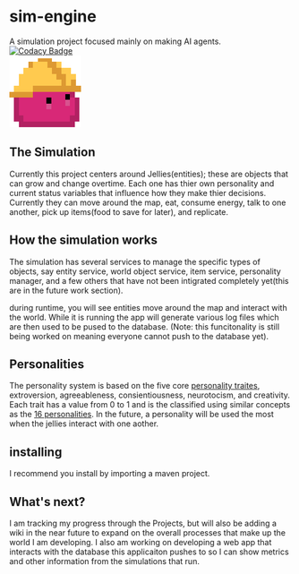 # sim-engine
A simulation project focused mainly on making AI agents.  
[![Codacy Badge](https://api.codacy.com/project/badge/Grade/3a112f367b2649818085bda0a68c8c29)](https://www.codacy.com?utm_source=github.com&amp;utm_medium=referral&amp;utm_content=jay4842/sim-engine&amp;utm_campaign=Badge_Grade)  
![alt text][hardhat]  
  
## The Simulation
Currently this project centers around Jellies(entities); these are objects that can grow and change overtime. Each one has thier own personality and current status variables that influence how they make thier decisions. Currently they can move around the map, eat, consume energy, talk to one another, pick up items(food to save for later), and replicate.  
  
## How the simulation works
The simulation has several services to manage the specific types of objects, say entity service, world object service, item service, personality manager, and a few others that have not been intigrated completely yet(this are in the future work section).  
  
during runtime, you will see entities move around the map and interact with the world. While it is running the app will generate various log files which are then used to be pused to the database. (Note: this funcitonality is still being worked on meaning everyone cannot push to the database yet).  

## Personalities
The personality system is based on the five core [personality traites](https://positivepsychology.com/big-five-personality-theory/), extroversion, agreeableness, consientiousness, neurotocism, and creativity. Each trait has a value from 0 to 1 and is the classified using similar concepts as the [16 personalities](https://www.16personalities.com/articles/our-theory). In the future, a personality will be used the most when the jellies interact with one aother. 

## installing
I recommend you install by importing a maven project.  

## What's next?
I am tracking my progress through the Projects, but will also be adding a wiki in the near future to expand on the overall processes that make up the world I am developing. I also am working on developing a web app that interacts with the database this applicaiton pushes to so I can show metrics and other information from the simulations that run.  

[hardhat]: https://github.com/jay4842/sim-engine/blob/dev/res/entity/hardhat_jelly.png "Pardon my dust"
